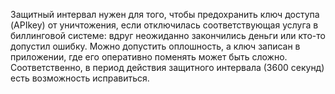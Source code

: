 Защитный интервал нужен для того, чтобы предохранить ключ доступа (APIkey) от уничтожения, если отключилась соответствующая услуга в биллинговой системе: вдруг неожиданно закончились деньги или кто-то допустил ошибку. Можно допустить оплошность, а ключ записан в приложении, где его оперативно поменять может быть сложно. Соответственно, в период действия защитного интервала (3600 секунд) есть возможность исправиться.
